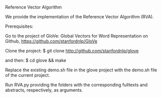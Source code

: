 Reference Vector Algorithm

We provide the implementation of the Reference Vector Algorithm (RVA). 

Prerequisites: 

Go to the project of GloVe: Global Vectors for Word Representation on Github, https://github.com/stanfordnlp/GloVe 

Clone the project: 
$ git clone http://github.com/stanfordnlp/glove

and then:
$ cd glove && make

Replace the existing demo.sh file in the glove project with the demo.sh file of the current project.

Run RVA.py providing the folders with the corresponding fulltexts and abstracts, respectively, as arguments.


